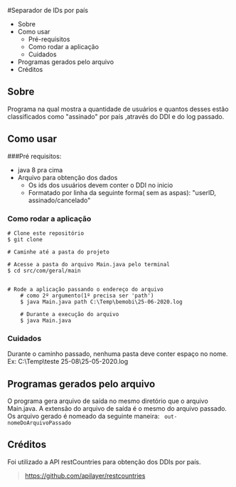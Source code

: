 #Separador de IDs por país


 * Sobre 
 * Como usar
 	* Pré-requisitos
 	* Como rodar a aplicação
 	* Cuidados
 * Programas gerados pelo arquivo
 * Créditos

## Sobre

Programa na qual mostra a quantidade de usuários e quantos desses estão classificados como "assinado" por país ,através do DDI e do log passado.

## Como usar

###Pré requisitos:
- java 8 pra cima
- Arquivo para obtenção dos dados
	- Os ids dos usuários devem conter o DDI no inicio
	- Formatado por linha da seguinte forma( sem as aspas):
		"userID, assinado/cancelado"
	

### Como rodar a aplicação 
 
```
# Clone este repositório
$ git clone

# Caminhe até a pasta do projeto

# Acesse a pasta do arquivo Main.java pelo terminal
$ cd src/com/geral/main


# Rode a aplicação passando o endereço do arquivo
	# como 2º argumento(1º precisa ser 'path')
	$ java Main.java path C:\Temp\bemobi\25-06-2020.log
	
	# Durante a execução do arquivo
	$ java Main.java
```
### Cuidados
 Durante o caminho passado, nenhuma pasta deve conter espaço no nome.
 Ex: C:\Temp\teste 25-08\25-05-2020.log
 
## Programas gerados pelo arquivo

O programa gera arquivo de saída no mesmo diretório que o arquivo Main.java. A extensão do arquivo de saída é o mesmo do arquivo passado. Os arquivo gerado é  nomeado da seguinte maneira:
`` out-nomeDoArquivoPassado``
 	
## Créditos
Foi utilizado a API restCountries para obtenção dos DDIs por país.
> https://github.com/apilayer/restcountries